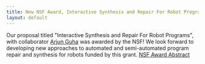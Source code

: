 ```yaml
---
title: New NSF Award, Interactive Synthesis and Repair For Robot Programs
layout: default
---
```


Our proposal titled "Interactive Synthesis and Repair For Robot Programs", with
collaborator [Arjun Guha](https://people.cs.umass.edu/~arjun/main/home/) was
awarded by the NSF! We look forward to developing new approaches to automated
and semi-automated program repair and synthesis for robots funded by this grant.
[NSF Award Abstract](https://www.nsf.gov/awardsearch/showAward?AWD_ID=2006404)
